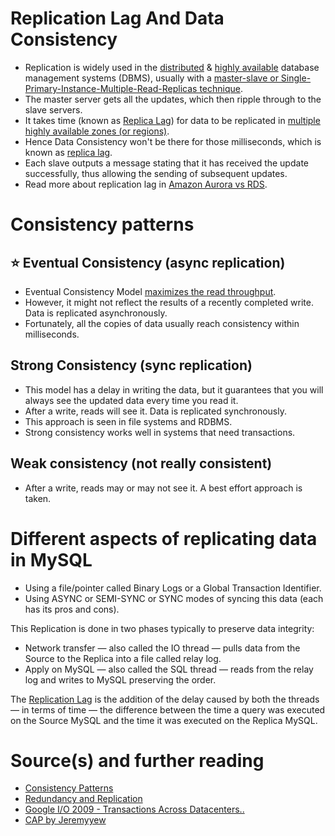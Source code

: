 # Replication Lag And Data Consistency 
- Replication is widely used in the [distributed](Readme.md) & [highly available](Reliability/HighAvailability.md) database management systems (DBMS), usually with a [master-slave or Single-Primary-Instance-Multiple-Read-Replicas technique](Scalability/DBScalability.md).
- The master server gets all the updates, which then ripple through to the slave servers.
- It takes time (known as [Replica Lag](https://cloud.google.com/sql/docs/mysql/replication/replication-lag)) for data to be replicated in [multiple highly available zones (or regions)](../../2_AWSComponents/AWS-Global-Architecture-Region-AZ.md).
- Hence Data Consistency won't be there for those milliseconds, which is known as [replica lag](https://cloud.google.com/sql/docs/mysql/replication/replication-lag).
- Each slave outputs a message stating that it has received the update successfully, thus allowing the sending of subsequent updates.
- Read more about replication lag in [Amazon Aurora vs RDS](../../2_AWSComponents/6_DatabaseServices/AmazonAuroraVsRDS.md).

# Consistency patterns

## :star: Eventual Consistency (async replication)
- Eventual Consistency Model [maximizes the read throughput](Scalability/LatencyThroughput.md).
- However, it might not reflect the results of a recently completed write. Data is replicated asynchronously.
- Fortunately, all the copies of data usually reach consistency within milliseconds.

## Strong Consistency (sync replication)
- This model has a delay in writing the data, but it guarantees that you will always see the updated data every time you read it.
- After a write, reads will see it. Data is replicated synchronously.
- This approach is seen in file systems and RDBMS. 
- Strong consistency works well in systems that need transactions.

## Weak consistency (not really consistent)
- After a write, reads may or may not see it. A best effort approach is taken.

# Different aspects of replicating data in MySQL
- Using a file/pointer called Binary Logs or a Global Transaction Identifier.
- Using ASYNC or SEMI-SYNC or SYNC modes of syncing this data (each has its pros and cons).

This Replication is done in two phases typically to preserve data integrity:
- Network transfer — also called the IO thread — pulls data from the Source to the Replica into a file called relay log.
- Apply on MySQL — also called the SQL thread — reads from the relay log and writes to MySQL preserving the order.

The [Replication Lag](https://cloud.google.com/sql/docs/mysql/replication/replication-lag) is the addition of the delay caused by both the threads — in terms of time — the difference between the time a query was executed on the Source MySQL and the time it was executed on the Replica MySQL.

# Source(s) and further reading
- [Consistency Patterns](https://github.com/donnemartin/system-design-primer#consistency-patterns)
- [Redundancy and Replication](https://github.com/jeremyyew/tech-prep-jeremy.io/blob/master/systems-design/topics/databases/redundancy-and-replication.md)
- [Google I/O 2009 - Transactions Across Datacenters..](http://snarfed.org/transactions_across_datacenters_io.html)
- [CAP by Jeremyyew](https://github.com/jeremyyew/tech-prep-jeremy.io/tree/master/systems-design/topics/consistency-availability-partition-tolerance-cap)